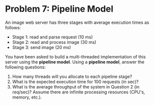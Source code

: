 # Problem 7: Pipeline Model

An image web server has three stages with average execution times as follows:

- Stage 1: read and parse request (10 ms)
- Stage 2: read and process image (30 ms)
- Stage 3: send image (20 ms)

You have been asked to build a multi-threaded implementation of this server using the **pipeline model**. Using a **pipeline model**, answer the following questions:

1. How many threads will you allocate to each pipeline stage?
2. What is the expected execution time for 100 requests (in sec)?
3. What is the average throughput of the system in Question 2 (in req/sec)? Assume there are infinite processing resources (CPU's, memory, etc.).
